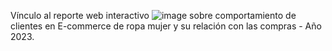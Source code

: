Vínculo al reporte web interactivo ![image](https://github.com/user-attachments/assets/3daf3c1e-65df-4555-85bc-6c00974a825d)
sobre comportamiento de clientes en E-commerce de ropa mujer y su relación con las compras - Año 2023.

